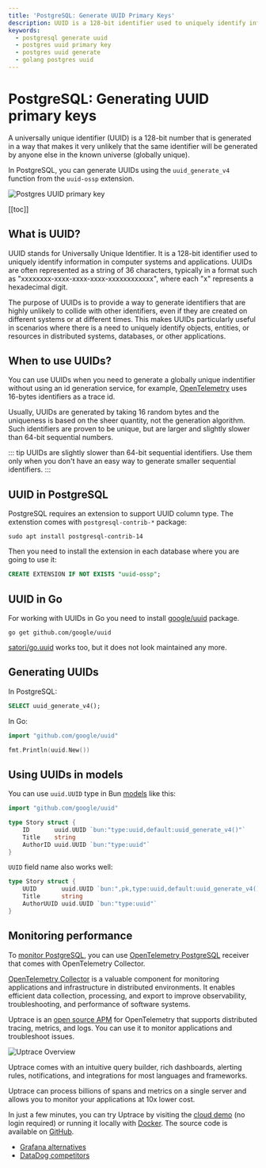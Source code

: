 ```yaml
---
title: 'PostgreSQL: Generate UUID Primary Keys'
description: UUID is a 128-bit identifier used to uniquely identify information in computer systems and applications.
keywords:
  - postgresql generate uuid
  - postgres uuid primary key
  - postgres uuid generate
  - golang postgres uuid
---
```


<UptraceCta />

# PostgreSQL: Generating UUID primary keys

A universally unique identifier (UUID) is a 128-bit number that is generated in a way that makes it very unlikely that the same identifier will be generated by anyone else in the known universe (globally unique).

In PostgreSQL, you can generate UUIDs using the `uuid_generate_v4` function from the `uuid-ossp` extension.

![Postgres UUID primary key](/postgres-uuid-generate/cover.png)

[[toc]]

## What is UUID?

UUID stands for Universally Unique Identifier. It is a 128-bit identifier used to uniquely identify information in computer systems and applications. UUIDs are often represented as a string of 36 characters, typically in a format such as "xxxxxxxx-xxxx-xxxx-xxxx-xxxxxxxxxxxx", where each "x" represents a hexadecimal digit.

The purpose of UUIDs is to provide a way to generate identifiers that are highly unlikely to collide with other identifiers, even if they are created on different systems or at different times. This makes UUIDs particularly useful in scenarios where there is a need to uniquely identify objects, entities, or resources in distributed systems, databases, or other applications.

## When to use UUIDs?

You can use UUIDs when you need to generate a globally unique indentifier without using an id generation service, for example, [OpenTelemetry](https://uptrace.dev/opentelemetry/) uses 16-bytes identifiers as a trace id.

Usually, UUIDs are generated by taking 16 random bytes and the uniqueness is based on the sheer quantity, not the generation algorithm. Such identifiers are proven to be unique, but are larger and slightly slower than 64-bit sequential numbers.

<!-- prettier-ignore -->
::: tip
UUIDs are slightly slower than 64-bit sequential identifiers. Use them only when you don't have an easy way to generate smaller sequential identifiers.
:::

## UUID in PostgreSQL

PostgreSQL requires an extension to support UUID column type. The extenstion comes with `postgresql-contrib-*` package:

```shell
sudo apt install postgresql-contrib-14
```

Then you need to install the extension in each database where you are going to use it:

```sql
CREATE EXTENSION IF NOT EXISTS "uuid-ossp";
```

## UUID in Go

For working with UUIDs in Go you need to install [google/uuid](https://pkg.go.dev/github.com/google/uuid) package.

```shell
go get github.com/google/uuid
```

[satori/go.uuid](https://github.com/satori/go.uuid) works too, but it does not look maintained any more.

## Generating UUIDs

In PostgreSQL:

```sql
SELECT uuid_generate_v4();
```

In Go:

```go
import "github.com/google/uuid"

fmt.Println(uuid.New())
```

## Using UUIDs in models

You can use `uuid.UUID` type in Bun [models](../guide/models.md) like this:

```go
import "github.com/google/uuid"

type Story struct {
	ID       uuid.UUID `bun:"type:uuid,default:uuid_generate_v4()"`
	Title    string
	AuthorID uuid.UUID `bun:"type:uuid"`
}
```

`UUID` field name also works well:

```go
type Story struct {
	UUID       uuid.UUID `bun:",pk,type:uuid,default:uuid_generate_v4()"`
	Title      string
	AuthorUUID uuid.UUID `bun:"type:uuid"`
}
```

## Monitoring performance

To [monitor PostgreSQL](https://uptrace.dev/blog/postgresql-monitoring-tools.html), you can use [OpenTelemetry PostgreSQL](https://uptrace.dev/get/monitor/opentelemetry-postgresql.html) receiver that comes with OpenTelemetry Collector.

[OpenTelemetry Collector](https://uptrace.dev/opentelemetry/collector.html) is a valuable component for monitoring applications and infrastructure in distributed environments. It enables efficient data collection, processing, and export to improve observability, troubleshooting, and performance of software systems.

Uptrace is an [open source APM](https://uptrace.dev/get/open-source-apm.html) for OpenTelemetry that supports distributed tracing, metrics, and logs. You can use it to monitor applications and troubleshoot issues.

![Uptrace Overview](/uptrace/home.png)

Uptrace comes with an intuitive query builder, rich dashboards, alerting rules, notifications, and integrations for most languages and frameworks.

Uptrace can process billions of spans and metrics on a single server and allows you to monitor your applications at 10x lower cost.

In just a few minutes, you can try Uptrace by visiting the [cloud demo](https://app.uptrace.dev/play) (no login required) or running it locally with [Docker](https://github.com/uptrace/uptrace/tree/master/example/docker). The source code is available on [GitHub](https://github.com/uptrace/uptrace).

- [Grafana alternatives](https://uptrace.dev/blog/grafana-alternatives.html)
- [DataDog competitors](https://uptrace.dev/blog/datadog-competitors.html)
